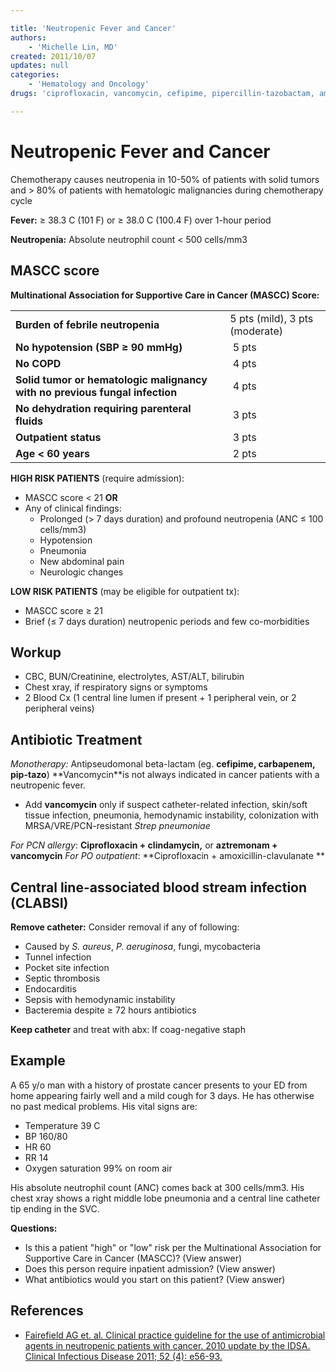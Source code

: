 ```yaml
---

title: 'Neutropenic Fever and Cancer'
authors:
    - 'Michelle Lin, MD'
created: 2011/10/07
updates: null
categories:
    - 'Hematology and Oncology'
drugs: 'ciprofloxacin, vancomycin, cefipime, pipercillin-tazobactam, amoxicillin-clavulanate, aztreonam'

---
```




# Neutropenic Fever and Cancer

Chemotherapy causes neutropenia in 10-50% of patients with solid tumors and &gt; 80% of patients with hematologic malignancies during chemotherapy cycle

**Fever:** ≥ 38.3 C (101 F) or ≥ 38.0 C (100.4 F) over 1-hour period

**Neutropenia:** Absolute neutrophil count &lt; 500 cells/mm3

## MASCC score

**Multinational Association for Supportive Care in Cancer (MASCC) Score:**

|                                                                                                                   |                  |
|-------------------------------------------------------------------------------------------------------------------|------------------|
| **Burden of febrile neutropenia** | 5 pts (mild), 3 pts (moderate)  |
| **No hypotension (SBP ≥ 90 mmHg)**                                                                                |  5 pts           |
| **No COPD**                                                                                                       |  4 pts           |
| **Solid tumor or hematologic malignancy <span class="drug">with</span> no previous fungal infection**                                                                                |  4 pts           |
| **No dehydration requiring parenteral fluids**                                                                    |  3 pts           |
| **Outpatient status**                                                                                             |  3 pts           |
| **Age &lt; 60 years**                                                                                             |  2 pts           |

**HIGH RISK PATIENTS** (require admission):
-   MASCC score &lt; 21 **OR**
-   Any of clinical findings:
    -   Prolonged (&gt; 7 days duration) and profound neutropenia (ANC ≤ 100 cells/mm3)
    -   Hypotension
    -   Pneumonia
    -   New abdominal pain
    -   Neurologic changes

**LOW RISK PATIENTS** (may be eligible for outpatient tx):
-   MASCC score ≥ 21
-   Brief (≤ 7 days duration) neutropenic periods and few co-morbidities

## Workup

-   CBC, BUN/Creatinine, electrolytes, AST/ALT, bilirubin
-   Chest xray, if respiratory signs or symptoms
-   2 Blood Cx (1 central line lumen if present + 1 peripheral vein, or 2 peripheral veins)

## Antibiotic Treatment

*Monotherapy:* Antipseudomonal beta-lactam (eg. **<span class="drug">cefipime</span>, <span class="drug">carbapenem</span>, <span class="drug">pip-tazo</span>**)
**<span class="drug">Vancomycin</span>**is not always indicated in cancer patients with a neutropenic fever.
-   Add **vancomycin** only if suspect catheter-related infection, skin/soft tissue infection, pneumonia, hemodynamic instability, colonization with MRSA/VRE/PCN-resistant *Strep pneumoniae*

*For PCN allergy*: **<span class="drug">Ciprofloxacin</span> + <span class="drug">clindamycin</span>,** or **<span class="drug">aztremonam</span> + <span class="drug">vancomycin</span>**
*For PO outpatient*: **<span class="drug">Ciprofloxacin</span> + <span class="drug">amoxicillin-clavulanate</span> **

## Central line-associated blood stream infection (CLABSI)

**Remove catheter:** Consider removal if any of following: 

-   Caused by *S. aureus*, *P. aeruginosa*, fungi, mycobacteria
-   Tunnel infection
-   Pocket site infection
-   Septic thrombosis
-   Endocarditis
-   Sepsis with hemodynamic instability
-   Bacteremia despite ≥ 72 hours antibiotics

**Keep catheter** and treat with abx: If coag-negative staph

## Example

A 65 y/o man with a history of prostate cancer presents to your ED from home appearing fairly well and a mild cough for 3 days. He has otherwise no past medical problems. His vital signs are:

-   Temperature 39 C
-   BP 160/80
-   HR 60
-   RR 14
-   Oxygen saturation 99% on room air

His absolute neutrophil count (ANC) comes back at 300 cells/mm3. His chest xray shows a right middle lobe pneumonia and a central line catheter tip ending in the SVC.

**Questions:**

-   Is this a patient "high" or "low" risk per the Multinational Association for Supportive Care in Cancer (MASCC)? (<span class="aglmd-moreinfo ui-moreinfo" data-iid="53aa2472d35d3ae92e001575">View answer</span>)
-   Does this person require inpatient admission? (<span class="aglmd-moreinfo ui-moreinfo" data-iid="53aa2472d35d3ae92e001576">View answer</span>)
-   What antibiotics would you start on this patient? (<span class="aglmd-moreinfo ui-moreinfo" data-iid="53aa2472d35d3ae92e001577">View answer</span>)

## References

-   [Fairefield AG et. al. Clinical practice guideline for the use of antimicrobial agents in neutropenic patients with cancer. 2010 update by the IDSA. Clinical Infectious Disease 2011; 52 (4): e56-93.](http://www.ncbi.nlm.nih.gov/pubmed/21205990)

